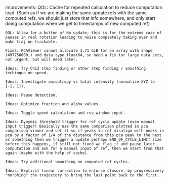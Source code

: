 Improvements:
    QOL: Cache for repeated calculation to reduce computation load. (Such as if we are making the same update refs with the same computed refs, we should just store that info somewhere, and only start doing computation when we get to timestamps of new computed ref)

    QOL: Allow for a button of No update, this is for the extreme case of pauses in real rotation leading to noise completely taking over and make traj un-trackable.

    Fixes: PCAViewer cannot allocate 3.71 GiB for an array with shape (497750000,) and data type float64, so need a fix for large data sets, not urgent, but will need later.

    Ideas: Try Chi2 step finding or other step finding / smoothing techinque on speed.

    Ideas: Investigate anisotropy vs total intensity (normalize XYZ to [-1, 1]).

    Ideas: Pause detection.

    Ideas: Optimize fraction and alpha values.

    Ideas: Toggle speed calculation and rev_window input.

    Ideas: Dynymic threshold trigger for ref cycle update (even manual input trigger) Basically use the same comparison plotted in pca comparison viewer and set it so if peaks in ref misalign with peaks in pca by a factor of 1/4 of the distance from this pca peak to the next or something then we trigger a update perhaps END_OF_CYCLE_LIMIT size before this happens, if still not fixed we flag it and pause later computation and ask for a manual input of ref, then we start from that again (maybe with the help of cache).

    Ideas: Try additional smoothing on computed ref cycles.

    Ideas: Explicit linear correction to enforce closure, by progressively "morphing" the trajectory to bring the last point back to the first.
